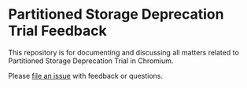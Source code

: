 # Partitioned Storage Deprecation Trial Feedback

This repository is for documenting and discussing all matters related to Partitioned Storage Deprecation Trial in Chromium.

Please [file an issue](https://github.com/miketaylr/partitioned-storage-deprecation-trial-feedback/issues/new) with feedback or questions.

